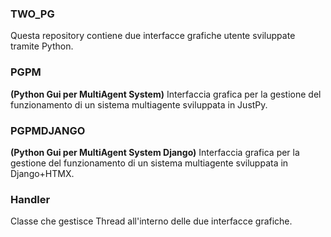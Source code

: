 ### TWO_PG
Questa repository contiene due interfacce grafiche utente sviluppate tramite Python. 

### PGPM
**(Python Gui per MultiAgent System)**
Interfaccia grafica per la gestione del funzionamento di un sistema multiagente sviluppata in JustPy.

### PGPMDJANGO
**(Python Gui per MultiAgent System Django)**
Interfaccia grafica per la gestione del funzionamento di un sistema multiagente sviluppata in Django+HTMX.

### Handler
Classe che gestisce Thread all'interno delle due interfacce grafiche.
